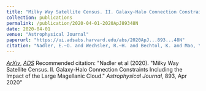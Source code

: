 ```yaml
---
title: "Milky Way Satellite Census. II. Galaxy-Halo Connection Constraints Including the Impact of the Large Magellanic Cloud"
collection: publications
permalink: /publication/2020-04-01-2020ApJ89348N
date: 2020-04-01
venue: "Astrophysical Journal"
paperurl: "https://ui.adsabs.harvard.edu/abs/2020ApJ...893...48N"
citation: "Nadler, E.~O. and Wechsler, R.~H. and Bechtol, K. and Mao, Y. -Y. and Green, G. and Drlica-Wagner, A. and McNanna, M. and Mau, S. and Pace, A.~B. and Simon, J.~D. and Kravtsov, A. and Dodelson, S. and Li, T.~S. and Riley, A.~H. and Wang, M.~Y. and Abbott, T.~M.~C. and Aguena, M. and Allam, S. and Annis, J. and Avila, S. and Bernstein, G.~M. and Bertin, E. and Brooks, D. and Burke, D.~L. and Rosell, A. Carnero and Kind, M. Carrasco and Carretero, J. and Costanzi, M. and da Costa, L.~N. and De Vicente, J. and Desai, S. and Evrard, A.~E. and Flaugher, B. and Fosalba, P. and Frieman, J. and Garc\'\ia-Bellido, J. and Gaztanaga, E. and Gerdes, D.~W. and Gruen, D. and Gschwend, J. and Gutierrez, G. and Hartley, W.~G. and Hinton, S.~R. and Honscheid, K. and Krause, E. and Kuehn, K. and Kuropatkin, N. and Lahav, O. and Maia, M.~A.~G. and Marshall, J.~L. and Menanteau, F. and Miquel, R. and Palmese, A. and Paz-Chinch\'on, F. and Plazas, A.~A. and Romer, A.~K. and Sanchez, E. and Santiago, B. and Scarpine, V. and Serrano, S. and Smith, M. and Soares-Santos, M. and Suchyta, E. and Tarle, G. and Thomas, D. and Varga, T.~N. and Walker, A.~R. and DES Collaboration. &quot;Milky Way Satellite Census. II. Galaxy-Halo Connection Constraints Including the Impact of the Large Magellanic Cloud.&quot; <i>Astrophysical Journal</i>, 893, Apr 2020"
---
```


[*ArXiv*](https://arxiv.org/abs/1912.03303), [*ADS*](https://ui.adsabs.harvard.edu/abs/2020ApJ...893...48N)
Recommended citation: "Nadler et al (2020). &quot;Milky Way Satellite Census. II. Galaxy-Halo Connection Constraints Including the Impact of the Large Magellanic Cloud.&quot; <i>Astrophysical Journal</i>, 893, Apr 2020"
